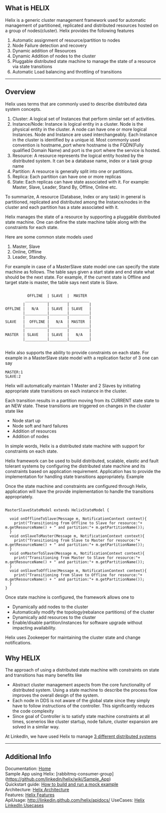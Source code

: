 What is HELIX
--------------
Helix is a generic cluster management framework used for automatic management of partitioned, replicated and distributed resources hosted on a group of nodes(cluster). Helix provides the following features 

1. Automatic assignment of resource/partition to nodes
2. Node Failure detection and recovery
3. Dynamic addition of Resources 
4. Dynamic Addition of nodes to the cluster
5. Pluggable distributed state machine to manage the state of a resource via state transitions
6. Automatic Load balancing and throttling of transitions 

-----

Overview
--------
Helix uses terms that are commonly used to describe distributed data system concepts. 

1. Cluster: A logical set of Instances that perform similar set of activities. 
2. Instance/Node: Instance is logical entity in a cluster. Node is the physical entity in the cluster. A node can have one or more logical Instances. 
Node and Instance are used interchangeably. Each Instance in the cluster is identified by a unique id. 
Most commonly used convention is hostname\_port where hostname is the FQDN(Fully qualified Domain Name) and port is the port where the service is hosted. 
3. Resource: A resource represents the logical entity hosted by the distributed system. It can be a database name, index or a task group name 
4. Partition: A resource is generally split into one or partitions.
5. Replica: Each partition can have one or more replicas
6. State: Each replicas can have state associated with it. For example: Master, Slave, Leader, Stand By, Offline, Online etc. 

To summarize, A resource (Database, Index or any task) in general is partitioned, replicated and distributed among the Instance/nodes in the cluster and each partition has a state associated with it. 

Helix manages the state of a resource by supporting a pluggable distributed state machine. One can define the state machine table along with the constraints for each state. 

Here are some common state models used

1. Master, Slave
2. Online, Offline
3. Leader, Standby.

For example in case of a MasterSlave state model one can specify the state machine as follows. The table says given a start state and end state what should be the next state. 
For example, if the current state is Offline and target state is master, the table says next state is Slave.  

<pre><code>
          OFFLINE  | SLAVE  |  MASTER  
         _____________________________
        |          |        |         |
OFFLINE |   N/A    | SLAVE  | SLAVE   |
        |__________|________|_________|
        |          |        |         |
SLAVE   |  OFFLINE |   N/A  | MASTER  |
        |__________|________|_________|
        |          |        |         |
MASTER  | SLAVE    | SLAVE  |   N/A   |
        |__________|________|_________|

</code></pre>

Helix also supports the ability to provide constraints on each state. For example in a MasterSlave state model with a replication factor of 3 one can say 

    MASTER:1 
    SLAVE:2

Helix will automatically maintain 1 Master and 2 Slaves by initiating appropriate state transitions on each instance in the cluster. 

Each transition results in a partition moving from its CURRENT state state to an NEW state. These transitions are triggered on changes in the cluster state like 

* Node start up
* Node soft and hard failures 
* Addition of resources
* Addition of nodes

In simple words, Helix is a distributed state machine with support for constraints on each state.

Helix framework can be used to build distributed, scalable, elastic and fault tolerant systems by configuring the distributed state machine and its constraints based on application requirement. Application has to provide the implementation for handling state transitions appropriately. Example 

Once the state machine and constraints are configured through Helix, application will have the provide implementation to handle the transitions appropriately.  

<pre><code>
MasterSlaveStateModel extends HelixStateModel {

  void onOfflineToSlave(Message m, NotificationContext context){
    print("Transitioning from Offline to Slave for resource:"+ m.getResourceName() + " and partition:"+ m.getPartitionName());
  }
  void onSlaveToMaster(Message m, NotificationContext context){
    print("Transitioning from Slave to Master for resource:"+ m.getResourceName() + " and partition:"+ m.getPartitionName());
  }
  void onMasterToSlave(Message m, NotificationContext context){
    print("Transitioning from Master to Slave for resource:"+ m.getResourceName() + " and partition:"+ m.getPartitionName());
  }
  void onSlaveToOffline(Message m, NotificationContext context){
    print("Transitioning from Slave to Offline for resource:"+ m.getResourceName() + " and partition:"+ m.getPartitionName());
  }
}
</code></pre>

Once state machine is configured, the framework allows one to 

* Dynamically add nodes to the cluster
* Automatically modify the topology(rebalance partitions) of the cluster  
* Dynamically add resources to the cluster
* Enable/disable partition/instances for software upgrade without impacting availability.

Helix uses Zookeeper for maintaining the cluster state and change notifications.

Why HELIX
-------------
The approach of using a distributed state machine with constraints on state and transitions has many benefits like

* Abstract cluster management aspects from the core functionality of distributed system. Using a state machine to describe the process flow improves the overall design of the system.
* Each node in DDS is not aware of the global state since they simply have to follow instructions of the controller. This significantly reduces the code complexity 
* Since goal of Controller is to satisfy state machine constraints at all times, scenerios like cluster startup, node failure, cluster expansion are solved in a similar way.

At LinkedIn, we have used Helix to manage [3 different distributed systems](https://github.com/linkedin/helix/wiki/UseCases)  

----------------

Additional Info
---------------

Documentation: [Home](https://github.com/linkedin/helix/wiki/Home)  
Sample App using Helix: [rabbitmq-consumer-group] (https://github.com/linkedin/helix/wiki/Sample_App)  
Quickstart guide: [How to build and run a mock example](https://github.com/linkedin/helix/wiki/Quickstart)  
Architecture: [Helix Architecture](https://github.com/linkedin/helix/wiki/Architecture)  
Features: [Helix Features](https://github.com/linkedin/helix/wiki/Features)  
ApiUsage: http://linkedin.github.com/helix/apidocs/
UseCases: [Helix LinkedIn Usecases](https://github.com/linkedin/helix/wiki/UseCases)  




   
